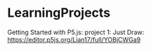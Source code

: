 # LearningProjects

Getting Started with P5.js:
project 1: Just Draw: https://editor.p5js.org/Lian17/full/YOBjCWGa9
